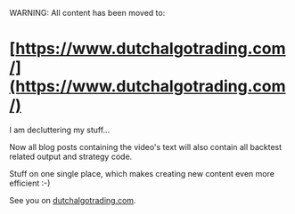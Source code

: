 WARNING: All content has been moved to:

# [https://www.dutchalgotrading.com/](https://www.dutchalgotrading.com/)

I am decluttering my stuff...

Now all blog posts containing the video's text will also contain all backtest related output and strategy code.

Stuff on one single place, which makes creating new content even more efficient :-)

See you on [dutchalgotrading.com](dutchalgotrading.com).
